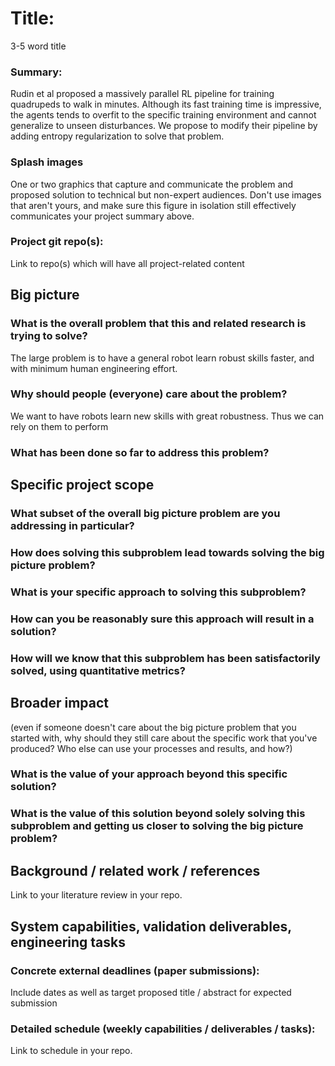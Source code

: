 # Title:
3-5 word title

### Summary:

Rudin et al proposed a massively parallel RL pipeline for training quadrupeds to walk in minutes. Although its fast training time is impressive, the agents tends to overfit to the specific training environment and cannot generalize to unseen disturbances. We propose to modify their pipeline by adding entropy regularization to solve that problem.

### Splash images
One or two graphics that capture and communicate the problem and proposed solution to technical but non-expert audiences.  Don't use images that aren't yours, and make sure this figure in isolation still effectively communicates your project summary above. 

### Project git repo(s):
Link to repo(s) which will have all project-related content

## Big picture 

### What is the overall problem that this and related research is trying to solve?

The large problem is to have a general robot learn robust skills faster, and with minimum human engineering effort.

### Why should people (everyone) care about the problem?

We want to have robots learn new skills with great robustness. Thus we can rely on them to perform

### What has been done so far to address this problem?



## Specific project scope

### What subset of the overall big picture problem are you addressing in particular?

### How does solving this subproblem lead towards solving the big picture problem?

### What is your specific approach to solving this subproblem?

### How can you be reasonably sure this approach will result in a solution?

### How will we know that this subproblem has been satisfactorily solved, using quantitative metrics?

## Broader impact
(even if someone doesn't care about the big picture problem that you started with, why should they still care about the specific work that you've produced?  Who else can use your processes and results, and how?)

### What is the value of your approach beyond this specific solution?



### What is the value of this solution beyond solely solving this subproblem and getting us closer to solving the big picture problem?

## Background / related work / references
Link to your literature review in your repo.

## System capabilities, validation deliverables, engineering tasks

### Concrete external deadlines (paper submissions):
Include dates as well as target proposed title / abstract for expected submission

### Detailed schedule (weekly capabilities / deliverables / tasks):
Link to schedule in your repo.